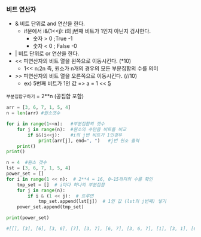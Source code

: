### 비트 연산자

- & 비트 단위로 and 연산을 한다.
  - if문에서 i&(1<<j): i의 j번째 비트가 1인지 아닌지 검사한다.
    - 숫자 > 0   ;True    -1         
    - 숫자 < 0   ; False  -0        
- | 비트 단위로 or 연산을 한다.
- << 피연산자의 비트 열을 왼쪽으로 이동시킨다.  (*10)
  - 1<< n:2n 즉, 원소가 n개의 경우의 모든 부분집합의 수를 의미
- \>> 피연산자의 비트 열을 오른쪽으로 이동시킨다. (//10) 
  - ex)   5번째 비트가 1인 값   =>          a = 1  <<  <u>5</u>

`부분집합구하기`  =  2**n (공집합 포함)

```python
arr = [3, 6, 7, 1, 5, 4]
n = len(arr) #원소갯수

for i in range(1<<n):   #부분집합의 갯수
    for j in range(n):  #원소의 수만큼 비트를 비교
        if i&(i<<j):    #i의 j번 비트가 1인경우
            print(arr[j], end=", ")   #j번 원소 출력
    print()
print()
```



```python
n = 4  #원소 갯수
lst = [3, 6, 7, 1, 5, 4]
power_set = []
for i in range(1 << n):  # 2**4 = 16, 0~15까지의 수를 확인
    tmp_set = []  # i마다 하나의 부분집합
    for j in range(n):
        if i & (1 << j):  # 트루면
            tmp_set.append(lst[j])  # 1인 값 (lst의 j번째) 넣기
    power_set.append(tmp_set)

print(power_set)

#[[], [3], [6], [3, 6], [7], [3, 7], [6, 7], [3, 6, 7], [1], [3, 1], [6, 1], [3, 6, 1], [7, 1], [3, 7, 1], [6, 7, 1], [3, 6, 7, 1]]
```



### 





































